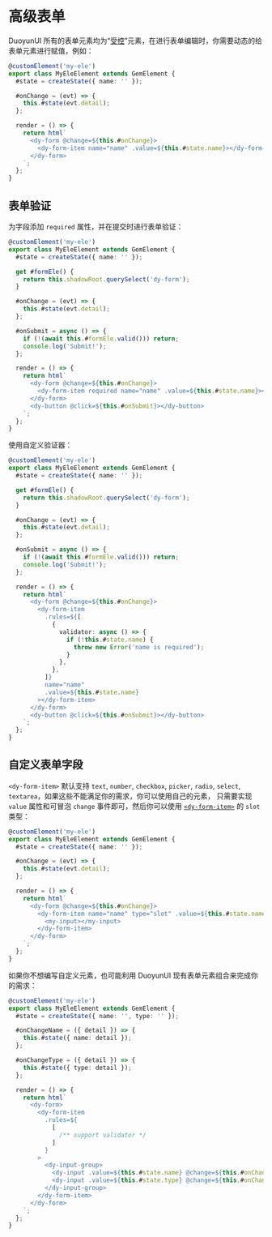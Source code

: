 # 高级表单

DuoyunUI 所有的表单元素均为“[受控](https://reactjs.org/docs/forms.html#controlled-components)”元素，在进行表单编辑时，你需要动态的给表单元素进行赋值，例如：

```ts
@customElement('my-ele')
export class MyEleElement extends GemElement {
  #state = createState({ name: '' });

  #onChange = (evt) => {
    this.#state(evt.detail);
  };

  render = () => {
    return html`
      <dy-form @change=${this.#onChange}>
        <dy-form-item name="name" .value=${this.#state.name}></dy-form-item>
      </dy-form>
    `;
  };
}
```

## 表单验证

为字段添加 `required` 属性，并在提交时进行表单验证：

```ts 14,21
@customElement('my-ele')
export class MyEleElement extends GemElement {
  #state = createState({ name: '' });

  get #formEle() {
    return this.shadowRoot.querySelect('dy-form');
  }

  #onChange = (evt) => {
    this.#state(evt.detail);
  };

  #onSubmit = async () => {
    if (!(await this.#formEle.valid())) return;
    console.log('Submit!');
  };

  render = () => {
    return html`
      <dy-form @change=${this.#onChange}>
        <dy-form-item required name="name" .value=${this.#state.name}></dy-form-item>
      </dy-form>
      <dy-button @click=${this.#onSubmit}></dy-button>
    `;
  };
}
```

使用自定义验证器：

```ts 14,24-28
@customElement('my-ele')
export class MyEleElement extends GemElement {
  #state = createState({ name: '' });

  get #formEle() {
    return this.shadowRoot.querySelect('dy-form');
  }

  #onChange = (evt) => {
    this.#state(evt.detail);
  };

  #onSubmit = async () => {
    if (!(await this.#formEle.valid())) return;
    console.log('Submit!');
  };

  render = () => {
    return html`
      <dy-form @change=${this.#onChange}>
        <dy-form-item
          .rules=${[
            {
              validator: async () => {
                if (!this.#state.name) {
                  throw new Error('name is required');
                }
              },
            },
          ]}
          name="name"
          .value=${this.#state.name}
        ></dy-form-item>
      </dy-form>
      <dy-button @click=${this.#onSubmit}></dy-button>
    `;
  };
}
```

## 自定义表单字段

`<dy-form-item>` 默认支持 `text`, `number`, `checkbox`, `picker`, `radio`, `select`, `textarea`，如果这些不能满足你的需求，你可以使用自己的元素，
只需要实现 `value` 属性和可冒泡 `change` 事件即可，然后你可以使用 [`<dy-form-item>`](../02-elements/form.md#dy-form-item-api) 的 `slot` 类型：

```ts 12-14
@customElement('my-ele')
export class MyEleElement extends GemElement {
  #state = createState({ name: '' });

  #onChange = (evt) => {
    this.#state(evt.detail);
  };

  render = () => {
    return html`
      <dy-form @change=${this.#onChange}>
        <dy-form-item name="name" type="slot" .value=${this.#state.name}>
          <my-input></my-input>
        </dy-form-item>
      </dy-form>
    `;
  };
}
```

如果你不想编写自定义元素，也可能利用 DuoyunUI 现有表单元素组合来完成你的需求：

```ts 17-20
@customElement('my-ele')
export class MyEleElement extends GemElement {
  #state = createState({ name: '', type: '' });

  #onChangeName = ({ detail }) => {
    this.#state({ name: detail });
  };

  #onChangeType = ({ detail }) => {
    this.#state({ type: detail });
  };

  render = () => {
    return html`
      <dy-form>
        <dy-form-item
          .rules=${
            [
              /** support validator */
            ]
          }
        >
          <dy-input-group>
            <dy-input .value=${this.#state.name} @change=${this.#onChangeName}></dy-input>
            <dy-input .value=${this.#state.type} @change=${this.#onChangeType}></dy-input>
          </dy-input-group>
        </dy-form-item>
      </dy-form>
    `;
  };
}
```
